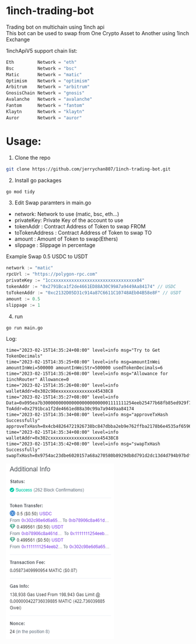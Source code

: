# 1inch-trading-bot
Trading bot on multichain using 1inch api      
This bot can be used to swap from One Crypto Asset to Another using 1inch Exchange

1inchApiV5 support chain list:

```go
Eth         Network = "eth"
Bsc         Network = "bsc"
Matic       Network = "matic"
Optimism    Network = "optimism"
Arbitrum    Network = "arbitrum"
GnosisChain Network = "gnosis"
Avalanche   Network = "avalanche"
Fantom      Network = "fantom"
Klaytn      Network = "klaytn"
Auror       Network = "auror"
```

# Usage:

1. Clone the repo
```sh
git clone https://github.com/jerrychan807/1inch-trading-bot.git
```
2. Install go packages
```sh
go mod tidy
```
3. Edit Swap paramters in main.go
- network: Network to use (matic, bsc, eth...)
- privateKey: Private Key of the account to use
- tokenAddr : Contract Address of Token to swap FROM
- toTokenAddress : Contract Address of Token to swap TO
- amount : Amount of Token to swap(Ethers)
- slippage : Slippage in percentage

Example Swap 0.5 USDC to USDT
```go
network := "matic"
rpcUrl := "https://polygon-rpc.com"
privateKey := "1ccxxxxxxxxxxxxxxxxxxxxxxxxxxxxxxxx04"
tokenAddr := "0x2791Bca1f2de4661ED88A30C99A7a9449Aa84174" // USDC
toTokenAddr := "0xc2132D05D31c914a87C6611C10748AEb04B58e8F" // USDT
amount := 0.5
slippage := 1
```

4. run
```sh
go run main.go
```

Log:
```shell
time="2023-02-15T14:35:24+08:00" level=info msg="Try to Get TokenDecimals"
time="2023-02-15T14:35:25+08:00" level=info msg=amountInWei amountInWei=500000 amountInWeiStr=500000 usedTokenDecimals=6
time="2023-02-15T14:35:26+08:00" level=info msg="Allowance for 1inchRouter" Allowance=0
time="2023-02-15T14:35:26+08:00" level=info walletAddr=0x302c98exxxxxxxxxxxxxx45438C8
time="2023-02-15T14:35:27+08:00" level=info Data=0x095ea7b30000000000000000000000001111111254eeb25477b68fb85ed929f73a960582ffffffffffffffffffffffffffffffffffffffffffffffffffffffffffffffff ToAddr=0x2791bca1f2de4661ed88a30c99a7a9449aa84174
time="2023-02-15T14:35:34+08:00" level=info msg="approveTxHash Successfully" approveTxHash=0x4cb48264721926738bc847dbba2eb9e762ffba2178b6e4535af6596356df95c8
time="2023-02-15T14:35:34+08:00" level=info walletAddr=0x302cxxxxxxxxxxxxxxxxxxx45438C8
time="2023-02-15T14:35:42+08:00" level=info msg="swapTxHash Successfully" swapTxHash=0x9754ac23dbe6020157a68a270580b8929db8d791d2dc13d4d794b97bdf15c518
```

![20230215145054](https://raw.githubusercontent.com/jerrychan807/imggg/master/image/20230215145054.png)
